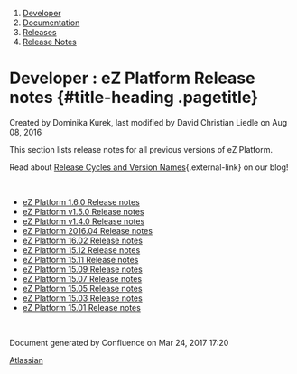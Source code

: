 1.  <span>[Developer](index.html)</span>
2.  <span>[Documentation](Documentation_31429504.html)</span>
3.  <span>[Releases](Releases_31429534.html)</span>
4.  <span>[Release Notes](Release-Notes_32867905.html)</span>

<span id="title-text"> Developer : eZ Platform Release notes </span> {#title-heading .pagetitle}
====================================================================

Created by <span class="author"> Dominika Kurek</span>, last modified by
<span class="editor"> David Christian Liedle</span> on Aug 08, 2016

This section lists release notes for all previous versions of eZ
Platform.

Read about [Release Cycles and Version
Names](http://ez.no/Blog/eZ-Systems-Release-Cycles-and-Version-Names-Simplified){.external-link}
on our blog!

 

-   [eZ Platform 1.6.0 Release
    notes](eZ-Platform-1.6.0-Release-notes_32867639.html)
-   [eZ Platform v1.5.0 Release
    notes](eZ-Platform-v1.5.0-Release-notes_32114891.html)
-   [eZ Platform v1.4.0 Release
    notes](eZ-Platform-v1.4.0-Release-notes_32113421.html)
-   [eZ Platform 2016.04 Release
    notes](eZ-Platform-2016.04-Release-notes_31431643.html)
-   [eZ Platform 16.02 Release
    notes](eZ-Platform-16.02-Release-notes_31430106.html)
-   [eZ Platform 15.12 Release
    notes](eZ-Platform-15.12-Release-notes_31430093.html)
-   [eZ Platform 15.11 Release
    notes](eZ-Platform-15.11-Release-notes_31430067.html)
-   [eZ Platform 15.09 Release
    notes](eZ-Platform-15.09-Release-notes_31430041.html)
-   [eZ Platform 15.07 Release
    notes](eZ-Platform-15.07-Release-notes_31429990.html)
-   [eZ Platform 15.05 Release
    notes](eZ-Platform-15.05-Release-notes_31429968.html)
-   [eZ Platform 15.03 Release
    notes](eZ-Platform-15.03-Release-notes_31429950.html)
-   [eZ Platform 15.01 Release
    notes](eZ-Platform-15.01-Release-notes_31429941.html)

 

Document generated by Confluence on Mar 24, 2017 17:20

[Atlassian](http://www.atlassian.com/)



